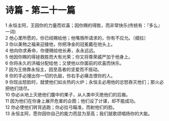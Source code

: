 # 诗篇 - 第二十一篇
  
 1 永恒主阿，王因你的力量而欢喜；因你赐的得胜，而非常快乐(传统有：『多么』一词)  
 2 他心里所愿的，你已经赐给他；他嘴唇所请求的，你有不应允。〔细拉〕  
 3 你以美物之福来迎接他，你把净金的冠冕戴在他头上。  
 4 他向你求寿命，你便赐给他长寿，永永远远。  
 5 他因你赐的得拯救胜而大有光荣；你又将尊荣威严加于他身上。  
 6 你将永久的洪福分配给他；又使他以你面前的欢喜而快乐。  
 7 因为王倚靠永恒主，因至高者的坚爱而不摇动。  
 8 你的手必搜出你一切的仇敌，你右手必痛击恨你的人。  
 9 你现出怒脸时，就使他们如炎热的火炉；永恒主必用他的忿怒吞灭他们；那火必把他们烧尽。  
 10 你必从地上灭绝他们腹中的果子，从人类中灭绝他们的后裔。  
 11 因为他们在你身上展开危害的企图；他们设了计谋，却不能成功。  
 12 你必使他们转背逃跑；你必拉弓瞄准，而射他们的脸。  
 13 永恒主阿，愿你因你自己的能力而显为至高；我们就歌颂唱扬你的大能。